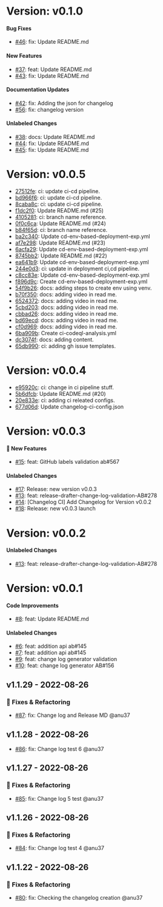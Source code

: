 # Version: v0.1.0

#### Bug Fixes

- [#46](https://github.com/ab-inbev-analytics/ml-restful-api-template/pull/46): fix: Update README.md

#### New Features

- [#37](https://github.com/ab-inbev-analytics/ml-restful-api-template/pull/37): feat: Update README.md
- [#43](https://github.com/ab-inbev-analytics/ml-restful-api-template/pull/43): fix: Update README.md

#### Documentation Updates

- [#42](https://github.com/ab-inbev-analytics/ml-restful-api-template/pull/42): fix: Adding the json for changelog
- [#56](https://github.com/ab-inbev-analytics/ml-restful-api-template/pull/56): fix: changelog version

#### Unlabeled Changes

- [#38](https://github.com/ab-inbev-analytics/ml-restful-api-template/pull/38): docs: Update README.md
- [#44](https://github.com/ab-inbev-analytics/ml-restful-api-template/pull/44): fix: Update README.md
- [#45](https://github.com/ab-inbev-analytics/ml-restful-api-template/pull/45): fix: Update README.md

# Version: v0.0.5

- [27512fe](https://github.com/ab-inbev-analytics/ml-restful-api-template/commit/27512fe331c7e7a1d59c4cc55e78a93ccb53d14b): ci: update ci-cd pipeline.
- [bd966f6](https://github.com/ab-inbev-analytics/ml-restful-api-template/commit/bd966f68fbe1e4b5467642519bf30a501f08151c): ci: update ci-cd pipeline.
- [8caba8c](https://github.com/ab-inbev-analytics/ml-restful-api-template/commit/8caba8c7e436444f35c54c63604f846fa04d328f): ci: update ci-cd pipeline.
- [f1dc2f0](https://github.com/ab-inbev-analytics/ml-restful-api-template/commit/f1dc2f0bec4bca2cfc5142b45cd80639f5598cde): Update README.md (#25)
- [4105281](https://github.com/ab-inbev-analytics/ml-restful-api-template/commit/4105281d7ff7707578e17536b6befa9b95a635ce): ci: branch name reference.
- [0f0c6ca](https://github.com/ab-inbev-analytics/ml-restful-api-template/commit/0f0c6caf1b85e464dbe18031176bc213cf02dccc): Update README.md (#24)
- [b84f65d](https://github.com/ab-inbev-analytics/ml-restful-api-template/commit/b84f65d60e216659fee7fe984be6f9f0526982ff): ci: branch name reference.
- [ba2c340](https://github.com/ab-inbev-analytics/ml-restful-api-template/commit/ba2c3402eaaa1afefe974ac8be78de80966c4887): Update cd-env-based-deployment-exp.yml
- [af7e298](https://github.com/ab-inbev-analytics/ml-restful-api-template/commit/af7e2984513691cd1d557019f9f3807d1c6f3ce4): Update README.md (#23)
- [6acfa29](https://github.com/ab-inbev-analytics/ml-restful-api-template/commit/6acfa2904d97ee6d657d40f43c77076c79fd439e): Update cd-env-based-deployment-exp.yml
- [8745bb2](https://github.com/ab-inbev-analytics/ml-restful-api-template/commit/8745bb2fadc9ec3a4ab5e9b148cc5afa42cb3f77): Update README.md (#22)
- [ea641b9](https://github.com/ab-inbev-analytics/ml-restful-api-template/commit/ea641b907bfe464336c5e0a131e2464dc1ade8d2): Update cd-env-based-deployment-exp.yml
- [244e0d3](https://github.com/ab-inbev-analytics/ml-restful-api-template/commit/244e0d3e793e7cf426e4a020b989abab9b9bada4): ci: update in deployment ci,cd pipeline.
- [c8cc83e](https://github.com/ab-inbev-analytics/ml-restful-api-template/commit/c8cc83ee8874440c279f80ef7d5852bdd9e92ec5): Update cd-env-based-deployment-exp.yml
- [f896d9c](https://github.com/ab-inbev-analytics/ml-restful-api-template/commit/f896d9ca6dd66a32b8f9e487dd7ad700a1d89c7a): Create cd-env-based-deployment-exp.yml
- [54f9b26](https://github.com/ab-inbev-analytics/ml-restful-api-template/commit/54f9b26dfaa2a0eeef2cb2931c081a2a041641ad): docs: adding steps to create env using venv.
- [b70f350](https://github.com/ab-inbev-analytics/ml-restful-api-template/commit/b70f3506bd3da39d07832789a7bc9245b7d0212f): docs: adding video in read me.
- [6524372](https://github.com/ab-inbev-analytics/ml-restful-api-template/commit/65243720c6a78e0e1523257a71ea2676d9afa63b): docs: adding video in read me.
- [5cbd203](https://github.com/ab-inbev-analytics/ml-restful-api-template/commit/5cbd203028e153d808e03b62551906faba7c3321): docs: adding video in read me.
- [cbbad26](https://github.com/ab-inbev-analytics/ml-restful-api-template/commit/cbbad26c70544c4bf6a821bcbebb73ee55bf6f58): docs: adding video in read me.
- [bd69ecd](https://github.com/ab-inbev-analytics/ml-restful-api-template/commit/bd69ecdf20092a4277bf37dfd95b62418c711df5): docs: adding video in read me.
- [cf0d969](https://github.com/ab-inbev-analytics/ml-restful-api-template/commit/cf0d9698b61597ac47efdedece854a12ed6e9c1f): docs: adding video in read me.
- [6ba909b](https://github.com/ab-inbev-analytics/ml-restful-api-template/commit/6ba909bdadc040869d008ab6c67cd3901a08bec5): Create ci-codeql-analysis.yml
- [dc3074f](https://github.com/ab-inbev-analytics/ml-restful-api-template/commit/dc3074fe7357717fef9355a4463ae93b8d34a7a8): docs: adding content.
- [65db990](https://github.com/ab-inbev-analytics/ml-restful-api-template/commit/65db990efd88a26af5a4b9120486ff1e87609d2c): ci: adding gh issue templates.

# Version: v0.0.4

- [e95920c](https://github.com/ab-inbev-analytics/ml-restful-api-template/commit/e95920cf30a7d649aba8d135a0392b3ee95bccb9): ci: change in ci pipeline stuff.
- [5b6dfcb](https://github.com/ab-inbev-analytics/ml-restful-api-template/commit/5b6dfcbc5208adfbd0bb5f1df3a40b2221432da9): Update README.md (#20)
- [20e833e](https://github.com/ab-inbev-analytics/ml-restful-api-template/commit/20e833ea5cb63202e7dd482832b2edbb8b98c0dc): ci: adding ci releated configs.
- [677d06d](https://github.com/ab-inbev-analytics/ml-restful-api-template/commit/677d06d1251206eed291ade3d1306d8f427b3d75): Update changelog-ci-config.json

# Version: v0.0.3

#### :rocket: New Features

- [#15](https://github.com/ab-inbev-analytics/ml-restful-api-template/pull/15): feat: GitHub labels validation ab#567

#### Unlabeled Changes

- [#17](https://github.com/ab-inbev-analytics/ml-restful-api-template/pull/17): Release: new version v0.0.3
- [#13](https://github.com/ab-inbev-analytics/ml-restful-api-template/pull/13): feat: release-drafter-change-log-validation-AB#278
- [#14](https://github.com/ab-inbev-analytics/ml-restful-api-template/pull/14): [Changelog CI] Add Changelog for Version v0.0.2
- [#18](https://github.com/ab-inbev-analytics/ml-restful-api-template/pull/18): Release: new v0.0.3 launch

# Version: v0.0.2

#### Unlabeled Changes

- [#13](https://github.com/ab-inbev-analytics/ml-restful-api-template/pull/13): feat: release-drafter-change-log-validation-AB#278

# Version: v0.0.1

#### Code Improvements

- [#8](https://github.com/ab-inbev-analytics/ml-restful-api-template/pull/8): feat: Update README.md

#### Unlabeled Changes

- [#6](https://github.com/ab-inbev-analytics/ml-restful-api-template/pull/6): feat: addition api ab#145
- [#7](https://github.com/ab-inbev-analytics/ml-restful-api-template/pull/7): feat: addition api ab#145
- [#9](https://github.com/ab-inbev-analytics/ml-restful-api-template/pull/9): feat: change log generator validation
- [#10](https://github.com/ab-inbev-analytics/ml-restful-api-template/pull/10): feat: change log generator AB#156

## v1.1.29 - 2022-08-26

### :wrench: Fixes & Refactoring

- [#87](https://github.com/ab-inbev-analytics/ml-restful-api-template/pull/87): fix: Change log and Release MD  @anu37

## v1.1.28 - 2022-08-26

- [#86](https://github.com/ab-inbev-analytics/ml-restful-api-template/pull/86): fix: Change log test 6  @anu37

## v1.1.27 - 2022-08-26

### :wrench: Fixes & Refactoring

- [#85](https://github.com/ab-inbev-analytics/ml-restful-api-template/pull/85): fix: Change log 5 test  @anu37

## v1.1.26 - 2022-08-26

### :wrench: Fixes & Refactoring

- [#84](https://github.com/ab-inbev-analytics/ml-restful-api-template/pull/84): fix: Change log test 4  @anu37

## v1.1.22 - 2022-08-26

### :wrench: Fixes & Refactoring

- [#80](https://github.com/ab-inbev-analytics/ml-restful-api-template/pull/80): fix: Checking the changelog creation  @anu37
